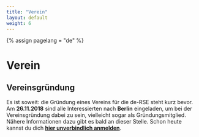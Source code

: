 ```yaml
---
title: "Verein"
layout: default
weight: 6
---
```

<!-- Set variable "lang" to reflect page language -->
{% assign pagelang = "de" %}

# Verein

## Vereinsgründung

Es ist soweit: die Gründung eines Vereins für die de-RSE steht kurz bevor.
Am **26.11.2018** sind alle Interessierten nach **Berlin** eingeladen, um bei der
Vereinsgründung dabei zu sein, vielleicht sogar als Gründungsmitglied.
Nähere Informationen dazu gibt es bald an dieser Stelle.
Schon heute kannst du dich [**hier unverbindlich anmelden**](http://nuest.staff.ifgi.de/survey/index.php/452847?lang=de-informal).